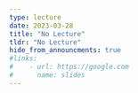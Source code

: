 ```yaml
---
type: lecture
date: 2023-03-28
title: "No Lecture"
tldr: "No Lecture"
hide_from_announcments: true
#links: 
#    - url: https://google.com
#      name: slides
---
```

